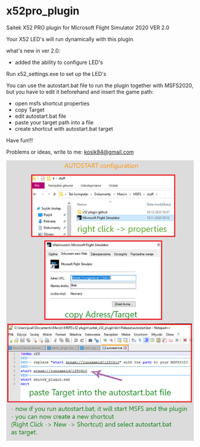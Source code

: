 # x52pro_plugin

Saitek X52 PRO plugin for Microsoft Flight Simulator 2020 VER 2.0

Your X52 LED's will run dynamically with this plugin.

what's new in ver 2.0: 
- added the ability to configure LED's

Run x52_settings.exe to set up the LED's 


You can use the autostart.bat file to run the plugin together with MSFS2020, but you have to edit it beforehand and insert the game path:
- open msfs shortcut properties
- copy Target
- edit autostart.bat file
- paste your target path into a file
- create shortcut with autostart.bat target

Have fun!!!

Problems or ideas, write to me: kosik84@gmail.com

![alt text](autostart_config.jpg)
